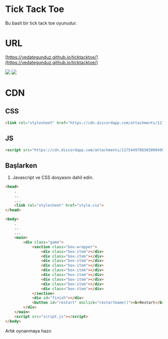 # Tick Tack Toe
Bu basit bir tick tack toe oyunudur.

# URL
[https://vedategunduz.github.io/ticktacktoe/](https://vedategunduz.github.io/ticktacktoe/)



![](https://cdn.discordapp.com/attachments/1175449786565009490/1175478453659762718/xo.png)
![](https://cdn.discordapp.com/attachments/1175449786565009490/1175478453169041530/xo_win.png) 


# CDN

## CSS
```html
<link rel="stylesheet" href="https://cdn.discordapp.com/attachments/1175449786565009490/1175474509369856185/style.css">
```
## JS
```html
<script src="https://cdn.discordapp.com/attachments/1175449786565009490/1175474509009125457/script.js"></script>
```

## Başlarken
1. Javascript ve CSS dosyasını dahil edin.

```html
<head>
    .
    ..
    ...
    <link rel="stylesheet" href="style.css">
</head>

<body>
    .
    ..
    ...
    <main>
        <div class="game">
            <section class="box-wrapper">
                <div class="box-item"></div>
                <div class="box-item"></div>
                <div class="box-item"></div>
                <div class="box-item"></div>
                <div class="box-item"></div>
                <div class="box-item"></div>
                <div class="box-item"></div>
                <div class="box-item"></div>
                <div class="box-item"></div>
            </section>
            <div id="finish"></div>
            <button id="restart" onclick="restartGame()"><b>Restart</b></button>
        </div>
    </main>
    <script src="script.js"></script>
</body>
```
Artık oynanmaya hazır.
